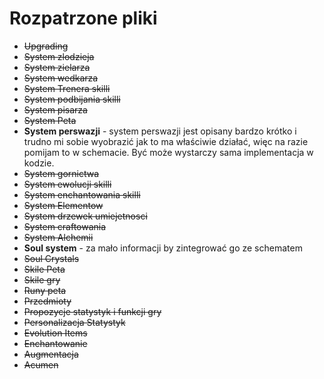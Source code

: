 # Rozpatrzone pliki

- ~~Upgrading~~
- ~~System zlodzieja~~
- ~~System zielarza~~
- ~~System wedkarza~~
- ~~System Trenera skilli~~
- ~~System podbijania skilli~~
- ~~System pisarza~~
- ~~System Peta~~
- **System perswazji** - system perswazji jest opisany bardzo krótko i trudno mi sobie wyobrazić jak to ma właściwie działać, więc na razie pomijam to w schemacie. Być może wystarczy sama implementacja w kodzie.
- ~~System gornictwa~~
- ~~System ewolucji skilli~~
- ~~System enchantowania skilli~~
- ~~System Elementow~~
- ~~System drzewek umiejetnosci~~
- ~~System craftowania~~
- ~~System Alchemii~~
- **Soul system**  - za mało informacji by zintegrować go ze schematem
- ~~Soul Crystals~~
- ~~Skile Peta~~
- ~~Skile gry~~
- ~~Runy peta~~
- ~~Przedmioty~~
- ~~Propozycje statystyk i funkcji gry~~
- ~~Personalizacja Statystyk~~
- ~~Evolution Items~~
- ~~Enchantowanie~~
- ~~Augmentacja~~
- ~~Acumen~~
